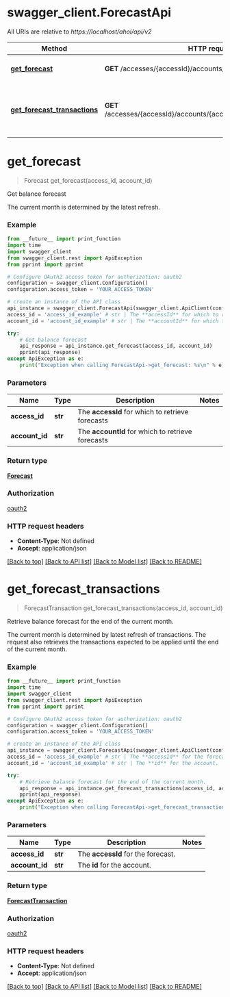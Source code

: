 # swagger_client.ForecastApi

All URIs are relative to *https://localhost/ahoi/api/v2*

Method | HTTP request | Description
------------- | ------------- | -------------
[**get_forecast**](ForecastApi.md#get_forecast) | **GET** /accesses/{accessId}/accounts/{accountId}/forecast | Get balance forecast
[**get_forecast_transactions**](ForecastApi.md#get_forecast_transactions) | **GET** /accesses/{accessId}/accounts/{accountId}/forecast/transactions | Retrieve balance forecast for the end of the current month.


# **get_forecast**
> Forecast get_forecast(access_id, account_id)

Get balance forecast

The current month is determined by the latest refresh.

### Example
```python
from __future__ import print_function
import time
import swagger_client
from swagger_client.rest import ApiException
from pprint import pprint

# Configure OAuth2 access token for authorization: oauth2
configuration = swagger_client.Configuration()
configuration.access_token = 'YOUR_ACCESS_TOKEN'

# create an instance of the API class
api_instance = swagger_client.ForecastApi(swagger_client.ApiClient(configuration))
access_id = 'access_id_example' # str | The **accessId** for which to retrieve forecasts
account_id = 'account_id_example' # str | The **accountId** for which to retrieve forecasts

try:
    # Get balance forecast
    api_response = api_instance.get_forecast(access_id, account_id)
    pprint(api_response)
except ApiException as e:
    print("Exception when calling ForecastApi->get_forecast: %s\n" % e)
```

### Parameters

Name | Type | Description  | Notes
------------- | ------------- | ------------- | -------------
 **access_id** | **str**| The **accessId** for which to retrieve forecasts | 
 **account_id** | **str**| The **accountId** for which to retrieve forecasts | 

### Return type

[**Forecast**](Forecast.md)

### Authorization

[oauth2](../README.md#oauth2)

### HTTP request headers

 - **Content-Type**: Not defined
 - **Accept**: application/json

[[Back to top]](#) [[Back to API list]](../README.md#documentation-for-api-endpoints) [[Back to Model list]](../README.md#documentation-for-models) [[Back to README]](../README.md)

# **get_forecast_transactions**
> ForecastTransaction get_forecast_transactions(access_id, account_id)

Retrieve balance forecast for the end of the current month.

The current  month is determined by latest refresh of transactions. The request  also retrieves the transactions expected to be applied until the  end of the current month.

### Example
```python
from __future__ import print_function
import time
import swagger_client
from swagger_client.rest import ApiException
from pprint import pprint

# Configure OAuth2 access token for authorization: oauth2
configuration = swagger_client.Configuration()
configuration.access_token = 'YOUR_ACCESS_TOKEN'

# create an instance of the API class
api_instance = swagger_client.ForecastApi(swagger_client.ApiClient(configuration))
access_id = 'access_id_example' # str | The **accessId** for the forecast.
account_id = 'account_id_example' # str | The **id** for the account.

try:
    # Retrieve balance forecast for the end of the current month.
    api_response = api_instance.get_forecast_transactions(access_id, account_id)
    pprint(api_response)
except ApiException as e:
    print("Exception when calling ForecastApi->get_forecast_transactions: %s\n" % e)
```

### Parameters

Name | Type | Description  | Notes
------------- | ------------- | ------------- | -------------
 **access_id** | **str**| The **accessId** for the forecast. | 
 **account_id** | **str**| The **id** for the account. | 

### Return type

[**ForecastTransaction**](ForecastTransaction.md)

### Authorization

[oauth2](../README.md#oauth2)

### HTTP request headers

 - **Content-Type**: Not defined
 - **Accept**: application/json

[[Back to top]](#) [[Back to API list]](../README.md#documentation-for-api-endpoints) [[Back to Model list]](../README.md#documentation-for-models) [[Back to README]](../README.md)


